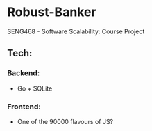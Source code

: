 # Robust-Banker
SENG468 - Software Scalability: Course Project

## Tech:


### Backend:
- Go + SQLite

### Frontend: 

- One of the 90000 flavours of JS?